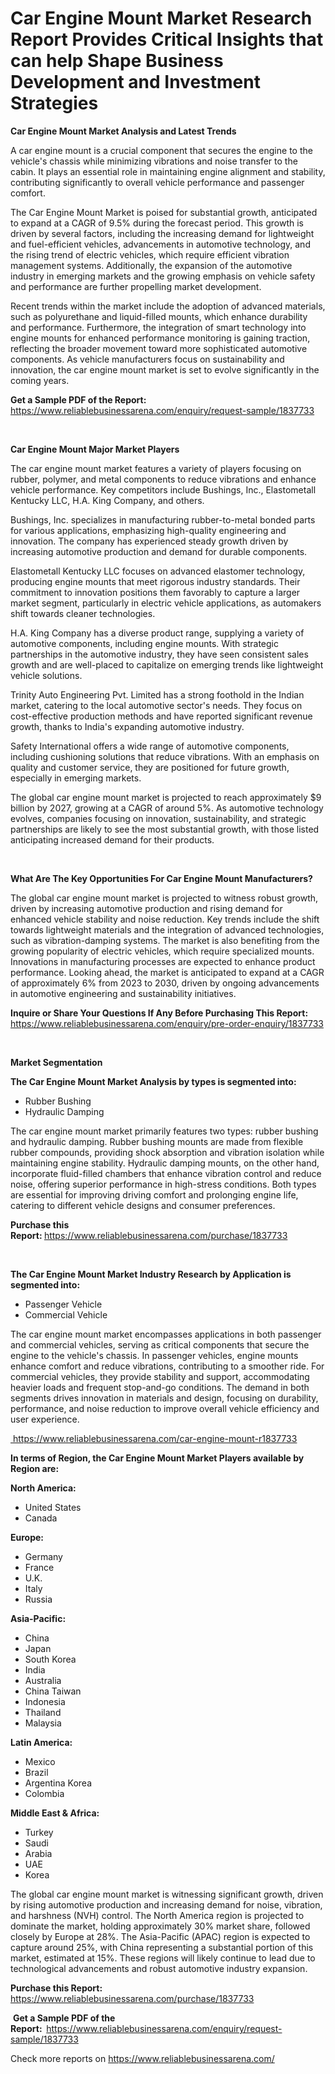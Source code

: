<p><h1>Car Engine Mount Market Research Report Provides Critical Insights that can help Shape Business Development and Investment Strategies</h1></p><p><strong>Car Engine Mount Market Analysis and Latest Trends</strong></p>
<p><p>A car engine mount is a crucial component that secures the engine to the vehicle's chassis while minimizing vibrations and noise transfer to the cabin. It plays an essential role in maintaining engine alignment and stability, contributing significantly to overall vehicle performance and passenger comfort.</p><p>The Car Engine Mount Market is poised for substantial growth, anticipated to expand at a CAGR of 9.5% during the forecast period. This growth is driven by several factors, including the increasing demand for lightweight and fuel-efficient vehicles, advancements in automotive technology, and the rising trend of electric vehicles, which require efficient vibration management systems. Additionally, the expansion of the automotive industry in emerging markets and the growing emphasis on vehicle safety and performance are further propelling market development. </p><p>Recent trends within the market include the adoption of advanced materials, such as polyurethane and liquid-filled mounts, which enhance durability and performance. Furthermore, the integration of smart technology into engine mounts for enhanced performance monitoring is gaining traction, reflecting the broader movement toward more sophisticated automotive components. As vehicle manufacturers focus on sustainability and innovation, the car engine mount market is set to evolve significantly in the coming years.</p></p>
<p><strong>Get a Sample PDF of the Report:&nbsp;</strong> <a href="https://www.reliablebusinessarena.com/enquiry/request-sample/1837733?utm_campaign=2317&utm_medium=2&utm_source=Github&utm_content=ia&utm_term=30032025&utm_id=car-engine-mount">https://www.reliablebusinessarena.com/enquiry/request-sample/1837733</a></p>
<p>&nbsp;</p>
<p><strong>Car Engine Mount Major Market Players</strong></p>
<p><p>The car engine mount market features a variety of players focusing on rubber, polymer, and metal components to reduce vibrations and enhance vehicle performance. Key competitors include Bushings, Inc., Elastometall Kentucky LLC, H.A. King Company, and others.</p><p>Bushings, Inc. specializes in manufacturing rubber-to-metal bonded parts for various applications, emphasizing high-quality engineering and innovation. The company has experienced steady growth driven by increasing automotive production and demand for durable components.</p><p>Elastometall Kentucky LLC focuses on advanced elastomer technology, producing engine mounts that meet rigorous industry standards. Their commitment to innovation positions them favorably to capture a larger market segment, particularly in electric vehicle applications, as automakers shift towards cleaner technologies.</p><p>H.A. King Company has a diverse product range, supplying a variety of automotive components, including engine mounts. With strategic partnerships in the automotive industry, they have seen consistent sales growth and are well-placed to capitalize on emerging trends like lightweight vehicle solutions.</p><p>Trinity Auto Engineering Pvt. Limited has a strong foothold in the Indian market, catering to the local automotive sector's needs. They focus on cost-effective production methods and have reported significant revenue growth, thanks to India's expanding automotive industry.</p><p>Safety International offers a wide range of automotive components, including cushioning solutions that reduce vibrations. With an emphasis on quality and customer service, they are positioned for future growth, especially in emerging markets.</p><p>The global car engine mount market is projected to reach approximately $9 billion by 2027, growing at a CAGR of around 5%. As automotive technology evolves, companies focusing on innovation, sustainability, and strategic partnerships are likely to see the most substantial growth, with those listed anticipating increased demand for their products.</p></p>
<p>&nbsp;</p>
<p><strong>What Are The Key Opportunities For Car Engine Mount Manufacturers?</strong></p>
<p><p>The global car engine mount market is projected to witness robust growth, driven by increasing automotive production and rising demand for enhanced vehicle stability and noise reduction. Key trends include the shift towards lightweight materials and the integration of advanced technologies, such as vibration-damping systems. The market is also benefiting from the growing popularity of electric vehicles, which require specialized mounts. Innovations in manufacturing processes are expected to enhance product performance. Looking ahead, the market is anticipated to expand at a CAGR of approximately 6% from 2023 to 2030, driven by ongoing advancements in automotive engineering and sustainability initiatives.</p></p>
<p><strong>Inquire or Share Your Questions If Any Before Purchasing This Report:</strong> <a href="https://www.reliablebusinessarena.com/enquiry/pre-order-enquiry/1837733?utm_campaign=2317&utm_medium=2&utm_source=Github&utm_content=ia&utm_term=30032025&utm_id=car-engine-mount">https://www.reliablebusinessarena.com/enquiry/pre-order-enquiry/1837733</a></p>
<p>&nbsp;</p>
<p><strong>Market Segmentation</strong></p>
<p><strong>The Car Engine Mount Market Analysis by types is segmented into:</strong></p>
<p><ul><li>Rubber Bushing</li><li>Hydraulic Damping</li></ul></p>
<p><p>The car engine mount market primarily features two types: rubber bushing and hydraulic damping. Rubber bushing mounts are made from flexible rubber compounds, providing shock absorption and vibration isolation while maintaining engine stability. Hydraulic damping mounts, on the other hand, incorporate fluid-filled chambers that enhance vibration control and reduce noise, offering superior performance in high-stress conditions. Both types are essential for improving driving comfort and prolonging engine life, catering to different vehicle designs and consumer preferences.</p></p>
<p><strong>Purchase this Report:&nbsp;</strong><a href="https://www.reliablebusinessarena.com/purchase/1837733?utm_campaign=2317&utm_medium=2&utm_source=Github&utm_content=ia&utm_term=30032025&utm_id=car-engine-mount">https://www.reliablebusinessarena.com/purchase/1837733</a></p>
<p>&nbsp;</p>
<p><strong>The Car Engine Mount Market Industry Research by Application is segmented into:</strong></p>
<p><ul><li>Passenger Vehicle</li><li>Commercial Vehicle</li></ul></p>
<p><p>The car engine mount market encompasses applications in both passenger and commercial vehicles, serving as critical components that secure the engine to the vehicle's chassis. In passenger vehicles, engine mounts enhance comfort and reduce vibrations, contributing to a smoother ride. For commercial vehicles, they provide stability and support, accommodating heavier loads and frequent stop-and-go conditions. The demand in both segments drives innovation in materials and design, focusing on durability, performance, and noise reduction to improve overall vehicle efficiency and user experience.</p></p>
<p><a href="https://www.reliablebusinessarena.com/car-engine-mount-r1837733?utm_campaign=2317&utm_medium=2&utm_source=Github&utm_content=ia&utm_term=30032025&utm_id=car-engine-mount">&nbsp;https://www.reliablebusinessarena.com/car-engine-mount-r1837733</a></p>
<p><strong>In terms of Region, the Car Engine Mount Market Players available by Region are:</strong></p>
<p>
    <p> <strong> North America: </strong>
        <ul>
            <li>United States</li>
            <li>Canada</li>
        </ul>
        </p> 
    <p> <strong> Europe: </strong>
        <ul>
            <li>Germany</li>
            <li>France</li>
            <li>U.K.</li>
            <li>Italy</li>
            <li>Russia</li>
        </ul>
        </p> 
    <p> <strong> Asia-Pacific: </strong>
        <ul>
            <li>China</li>
            <li>Japan</li>
            <li>South Korea</li>
            <li>India</li>
            <li>Australia</li>
            <li>China Taiwan</li>
            <li>Indonesia</li>
            <li>Thailand</li>
            <li>Malaysia</li>
        </ul>
        </p> 
    <p> <strong> Latin America: </strong>
        <ul>
            <li>Mexico</li>
            <li>Brazil</li>
            <li>Argentina Korea</li>
            <li>Colombia</li>
        </ul>
        </p> 
    <p> <strong> Middle East & Africa: </strong>
        <ul>
            <li>Turkey</li>
            <li>Saudi</li>
            <li>Arabia</li>
            <li>UAE</li>
            <li>Korea</li>
        </ul>
    </p>
    </p>
<p><p>The global car engine mount market is witnessing significant growth, driven by rising automotive production and increasing demand for noise, vibration, and harshness (NVH) control. The North America region is projected to dominate the market, holding approximately 30% market share, followed closely by Europe at 28%. The Asia-Pacific (APAC) region is expected to capture around 25%, with China representing a substantial portion of this market, estimated at 15%. These regions will likely continue to lead due to technological advancements and robust automotive industry expansion.</p></p>
<p><strong>Purchase this Report: </strong><a href="https://www.reliablebusinessarena.com/purchase/1837733?utm_campaign=2317&utm_medium=2&utm_source=Github&utm_content=ia&utm_term=30032025&utm_id=car-engine-mount">https://www.reliablebusinessarena.com/purchase/1837733</a></p>
<p>&nbsp;<strong>Get a Sample PDF of the Report:&nbsp;&nbsp;</strong><a href="https://www.reliablebusinessarena.com/enquiry/request-sample/1837733?utm_campaign=2317&utm_medium=2&utm_source=Github&utm_content=ia&utm_term=30032025&utm_id=car-engine-mount">https://www.reliablebusinessarena.com/enquiry/request-sample/1837733</a></p>
<p><strong></strong></p>
<p>Check more reports on <a href="https://www.reliablebusinessarena.com/?utm_campaign=2317&utm_medium=2&utm_source=Github&utm_content=ia&utm_term=30032025&utm_id=car-engine-mount">https://www.reliablebusinessarena.com/</a></p>